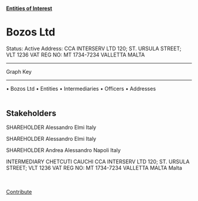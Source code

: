 #### [Entities of Interest](/list.html)
<link rel="stylesheet" type="text/css" href="../../assets/style.css">

<style>
body{background-image:url("http://eoi-graphs.s3-website-eu-west-1.amazonaws.com/Bozos_Ltd.png");background-repeat: no-repeat;background-size: contain;}
.markdown>p>span{background-color: white;}
</style>

# Bozos Ltd
<span>Status: Active
Address: CCA INTERSERV LTD 120; ST. URSULA STREET; VLT 1236 VAT REG NO: MT 1734-7234 VALLETTA MALTA
</span>

---



<div class="legend">
Graph Key
<hr>
<span class="focus">• Bozos Ltd</span>
<span class="entity">• Entities</span>
<span class="intermediary">• Intermediaries</span>
<span class="officer">• Officers</span>
<span class="address">• Addresses</span>
</div><br>


## Stakeholders
<span>SHAREHOLDER
Alessandro Elmi
Italy
</span>

<span>SHAREHOLDER
Alessandro Elmi
Italy
</span>

<span>SHAREHOLDER
Andrea Alessandro Napoli
Italy
</span>

<span>INTERMEDIARY
CHETCUTI CAUCHI
CCA INTERSERV LTD 120; ST. URSULA STREET; VLT 1236 VAT REG NO: MT 1734-7234 VALLETTA MALTA
Malta
</span>


<br><br><a class="contribute_button" href="Readme.md">Contribute</a>